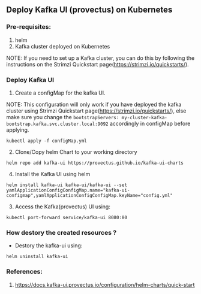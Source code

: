 ## Deploy Kafka UI (provectus) on Kubernetes

### Pre-requisites:
 
1. helm
2. Kafka cluster deployed on Kubernetes

 NOTE: If you need to set up a Kafka cluster, you can do this by following the instructions on the Strimzi Quickstart page(https://strimzi.io/quickstarts/).

### Deploy Kafka UI

1. Create a configMap for the kafka UI.

 NOTE: This configuration will only work if you have deployed the kafka cluster using Strimzi Quickstart page(https://strimzi.io/quickstarts/), else make sure you change the `bootstrapServers: my-cluster-kafka-bootstrap.kafka.svc.cluster.local:9092` accordingly in configMap before applying.

```
kubectl apply -f configMap.yml
```

2. Clone/Copy helm Chart to your working directory

```
helm repo add kafka-ui https://provectus.github.io/kafka-ui-charts
```

4. Install the Kafka UI using helm

```
helm install kafka-ui kafka-ui/kafka-ui --set yamlApplicationConfigConfigMap.name="kafka-ui-configmap",yamlApplicationConfigConfigMap.keyName="config.yml"
```

3. Access the Kafka(provectus) UI using:

```
kubectl port-forward service/kafka-ui 8080:80
```

### How destory the created resources ?

- Destory the kafka-ui using: 

```
helm uninstall kafka-ui 
```

### References:

1. https://docs.kafka-ui.provectus.io/configuration/helm-charts/quick-start